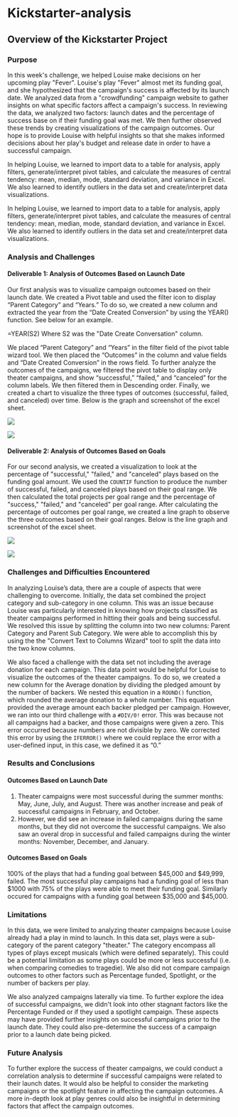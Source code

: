 # Kickstarter-analysis

## Overview of the Kickstarter Project

### Purpose

In this week's challenge, we helped Louise make decisions on her upcoming play "Fever". Louise's play "Fever" almost met its funding goal, and she hypothesized that the campaign's success is affected by its launch date. We analyzed data from a "crowdfunding" campaign website to gather insights on what specific factors affect a campaign's success. In reviewing the data, we analyzed two factors: launch dates and the percentage of success base on if their funding goal was met. We then further observed these trends by creating visualizations of the campaign outcomes. Our hope is to provide Louise with helpful insights so that she makes informed decisions about her play's budget and release date in order to have a successful campaign.

In helping Louise, we learned to import data to a table for analysis, apply filters, generate/interpret pivot tables, and calculate the measures of central tendency: mean, median, mode, standard deviation, and variance in Excel. We also learned to identify outliers in the data set and create/interpret data visualizations.

In helping Louise, we learned to import data to a table for analysis, apply filters, generate/interpret pivot tables, and calculate the measures of central tendency: mean, median, mode, standard deviation, and variance in Excel. We also learned to identify outliers in the data set and create/interpret data visualizations.

### Analysis and Challenges

#### Deliverable 1: Analysis of Outcomes Based on Launch Date

Our first analysis was to visualize campaign outcomes based on their launch date. We created a Pivot table and used the filter icon to display “Parent Category” and “Years.” To do so, we created a new column and extracted the year from the “Date Created Conversion” by using the YEAR() function. See below for an example.

=YEAR(S2) Where S2 was the "Date Create Conversation" column.

We placed “Parent Category” and “Years” in the filter field of the pivot table wizard tool. We then placed the “Outcomes” in the column and value fields and “Date Created Conversion” in the rows field. To further analyze the outcomes of the campaigns, we filtered the pivot table to display only theater campaigns, and show “successful,” “failed,” and “canceled” for the column labels. We then filtered them in Descending order. Finally, we created a chart to visualize the three types of outcomes (successful, failed, and canceled) over time. Below is the graph and screenshot of the excel sheet.

![](https://i.imgur.com/ruUGHjn.png)

![](https://i.imgur.com/51LgMZP.png)


#### Deliverable 2: Analysis of Outcomes Based on Goals

For our second analysis, we created a visualization to look at the percentage of "successful," "failed," and "canceled" plays based on the funding goal amount. We used the `COUNTIF` function to produce the number of successful, failed, and canceled plays based on their goal range. We then calculated the total projects per goal range and the percentage of "success," "failed," and "canceled" per goal range. After calculating the percentage of outcomes per goal range, we created a line graph to observe the three outcomes based on their goal ranges. Below is the line graph and screenshot of the excel sheet.

![](https://i.imgur.com/g2ASw0z.png)

![](https://i.imgur.com/qOSCwJ7.png)


### Challenges and Difficulties Encountered

In analyzing Louise’s data, there are a couple of aspects that were challenging to overcome. Initially, the data set combined the project category and sub-category in one column. This was an issue because Louise was particularly interested in knowing how projects classified as theater campaigns performed in hitting their goals and being successful.  We resolved this issue by splitting the column into two new columns: Parent Category and Parent Sub Category. We were able to accomplish this by using the the "Convert Text to Columns Wizard" tool to split the data into the two know columns. 

We also faced a challenge with the data set not including the average donation for each campaign. This data point would be helpful for Louise to visualize the outcomes of the theater campaigns. To do so, we created a new column for the Average donation by dividing the pledged amount by the number of backers. We nested this equation in a `ROUND()` function, which rounded the average donation to a whole number. This equation provided the average amount each backer pledged per campaign. However, we ran into our third challenge with a `#DIV/0!` error. This was because not all campaigns had a backer, and those campaigns were given a zero. This error occurred because numbers are not divisible by zero. We corrected this error by using the `IFERROR()` where we could replace the error with a user-defined input, in this case, we defined it as “0.”

### Results and Conclusions

#### Outcomes Based on Launch Date
1. Theater campaigns were most successful during the summer months: May, June, July, and August. There was another increase and peak of successful campaigns in February, and October.
2. However, we did see an increase in failed campaigns during the same months, but they did not overcome the successful campaigns. We also saw an overal drop in successful and failed campaigns during the winter months: November, December, and January.


#### Outcomes Based on Goals
100% of the plays that had a funding goal between $45,000 and $49,999, failed. The most successful play campaigns had a funding goal of less than $1000 with 75% of the plays were able to meet their funding goal. Similarly occured for campaigns with a funding goal between $35,000 and $45,000. 


### Limitations

In this data, we were limited to analyzing theater campaigns because Louise already had a play in mind to launch. In this data set, plays were a sub-category of the parent category "theater." The category encompass all types of plays except musicals (which were defined separately). This could be a potential limitation as some plays could be more or less successful (i.e. when comparing comedies to tragedie). We also did not compare campaign outcomes to other factors such as Percentage funded, Spotlight, or the number of backers per play. 

We also analyzed campaigns laterally via time. To further explore the idea of successful campaigns, we didn't look into other stagnant factors like the Percentage Funded or if they used a spotlight campaign. These aspects may have provided further insights on successful campaigns prior to the launch date. They could also pre-determine the success of a campaign prior to a launch date being picked.

### Future Analysis
To further explore the success of theater campaigns, we could conduct a correlation analysis to determine if successful campaigns were related to their launch dates. It would also be helpful to consider the marketing campaigns or the spotlight feature in affecting the campaign outcomes. A more in-depth look at play genres could also be insightful in determining factors that affect the campaign outcomes.
